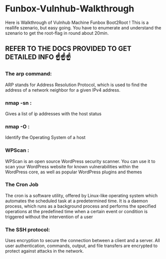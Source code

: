 # Funbox-Vulnhub-Walkthrough
Here is Walkthrough of Vulnhub Machine Funbox Boot2Root ! This is a reallife szenario, but easy going. You have to enumerate and understand the szenario to get the root-flag in round about 20min.

## REFER TO THE DOCS PROVIDED TO GET DETAILED INFO :point_up::point_up::point_up:

### The arp command:
ARP stands for Address Resolution Protocol, which is used to find the address of a network neighbor for a given IPv4 address.

### nmap -sn :
Gives a list of ip addresses with the host status

### nmap -O :
Identify the Operating System of a host

### WPScan :
WPScan is an open source WordPress security scanner. You can use it to scan your WordPress website for known vulnerabilities within the WordPress core, as well as popular WordPress plugins and themes

### The Cron Job
The cron is a software utility, offered by Linux-like operating system which automates the scheduled task at a predetermined time. It is a daemon process, which runs as a background process and performs the specified operations at the predefined time when a certain event or condition is triggered without the intervention of a user

### The SSH protocol:
Uses encryption to secure the connection between a client and a server. All user authentication, commands, output, and file transfers are encrypted to protect against attacks in the network.
